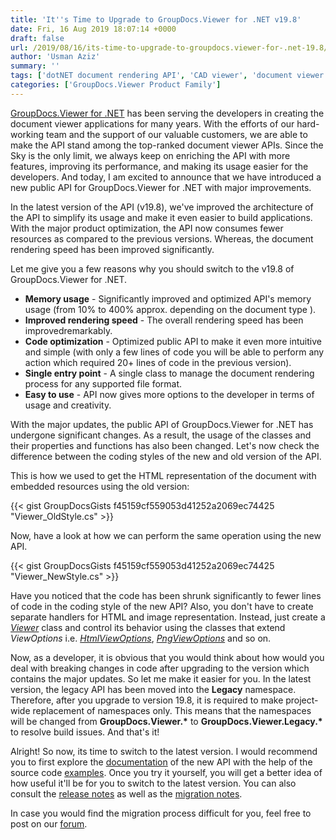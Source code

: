 ```yaml
---
title: 'It''s Time to Upgrade to GroupDocs.Viewer for .NET v19.8'
date: Fri, 16 Aug 2019 18:07:14 +0000
draft: false
url: /2019/08/16/its-time-to-upgrade-to-groupdocs.viewer-for-.net-19.8/
author: 'Usman Aziz'
summary: ''
tags: ['dotNET document rendering API', 'CAD viewer', 'document viewer', 'Document viewer API', 'document viewer API for asp.net', 'Office Viewer', 'online document viewer', 'PDF viewer', 'render as PDF', 'word to pdf', 'GroupDocs.Viewer for .NET Releases']
categories: ['GroupDocs.Viewer Product Family']
---
```


[GroupDocs.Viewer for .NET](https://products.groupdocs.com/viewer/net) has been serving the developers in creating the document viewer applications for many years. With the efforts of our hard-working team and the support of our valuable customers, we are able to make the API stand among the top-ranked document viewer APIs. Since the Sky is the only limit, we always keep on enriching the API with more features, improving its performance, and making its usage easier for the developers. And today, I am excited to announce that we have introduced a new public API for GroupDocs.Viewer for .NET with major improvements.

In the latest version of the API (v19.8), we've improved the architecture of the API to simplify its usage and make it even easier to build applications. With the major product optimization, the API now consumes fewer resources as compared to the previous versions. Whereas, the document rendering speed has been improved significantly.

Let me give you a few reasons why you should switch to the v19.8 of GroupDocs.Viewer for .NET.

*   **Memory usage** - Significantly improved and optimized API's memory usage (from 10% to 400% approx. depending on the document type ).
*   **Improved rendering speed** - The overall rendering speed has been improvedremarkably. 
*   **Code optimization** - Optimized public API to make it even more intuitive and simple (with only a few lines of code you will be able to perform any action which required 20+ lines of code in the previous version).
*   **Single entry point** - A single class to manage the document rendering process for any supported file format.
*   **Easy to use** - API now gives more options to the developer in terms of usage and creativity.

With the major updates, the public API of GroupDocs.Viewer for .NET has undergone significant changes. As a result, the usage of the classes and their properties and functions has also been changed. Let's now check the difference between the coding styles of the new and old version of the API.

This is how we used to get the HTML representation of the document with embedded resources using the old version:

{{< gist GroupDocsGists f45159cf559053d41252a2069ec74425 "Viewer_OldStyle.cs" >}}

Now, have a look at how we can perform the same operation using the new API.

{{< gist GroupDocsGists f45159cf559053d41252a2069ec74425 "Viewer_NewStyle.cs" >}}

Have you noticed that the code has been shrunk significantly to fewer lines of code in the coding style of the new API? Also, you don't have to create separate handlers for HTML and image representation. Instead, just create a _[Viewer](https://apireference.groupdocs.com/net/viewer/groupdocs.viewer/viewer)_ class and control its behavior using the classes that extend _ViewOptions_ i.e. _[HtmlViewOptions](https://apireference.groupdocs.com/net/viewer/groupdocs.viewer.options/htmlviewoptions)_, _[PngViewOptions](https://apireference.groupdocs.com/net/viewer/groupdocs.viewer.options/pngviewoptions)_ and so on.

Now, as a developer, it is obvious that you would think about how would you deal with breaking changes in code after upgrading to the version which contains the major updates. So let me make it easier for you. In the latest version, the legacy API has been moved into the **Legacy** namespace. Therefore, after you upgrade to version 19.8, it is required to make project-wide replacement of namespaces only. This means that the namespaces will be changed from **GroupDocs.Viewer.\*** to **GroupDocs.Viewer.Legacy.\*** to resolve build issues. And that's it!

Alright! So now, its time to switch to the latest version. I would recommend you to first explore the [documentation](https://docs.groupdocs.com/viewer/net/) of the new API with the help of the source code [examples](https://github.com/groupdocs-viewer/GroupDocs.Viewer-for-.NET/tree/master/Examples). Once you try it yourself, you will get a better idea of how useful it'll be for you to switch to the latest version. You can also consult the [release notes](https://docs.groupdocs.com/display/viewernet/GroupDocs.Viewer+for+.NET+19.8+Release+Notes) as well as the [migration notes](https://docs.groupdocs.com/viewer/net).

In case you would find the migration process difficult for you, feel free to post on our [forum](https://forum.groupdocs.com/categories).





